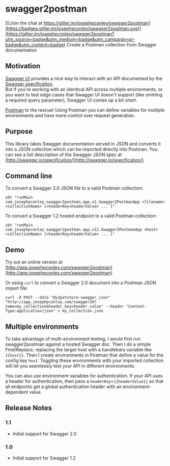 # swagger2postman

[![Join the chat at https://gitter.im/josephpconley/swagger2postman](https://badges.gitter.im/josephpconley/swagger2postman.svg)](https://gitter.im/josephpconley/swagger2postman?utm_source=badge&utm_medium=badge&utm_campaign=pr-badge&utm_content=badge)
Create a Postman collection from Swagger documentation

## Motivation

[Swagger UI](https://github.com/swagger-api/swagger-ui) provides a nice way to interact with an API documented by the [Swagger specification](https://github.com/swagger-api/swagger-spec).  
But if you're working with an identical API across multiple environments, or you want to test edge cases that Swagger UI doesn't support 
(like omitting a required query parameter), Swagger UI comes up a bit short.  

[Postman](https://www.getpostman.com/) to the rescue!  Using Postman you can define variables for multiple environments and have more control over request generation. 

## Purpose
This library takes Swagger documentation served in JSON and converts it into a JSON collection which can be imported directly into Postman.
You can see a full description of the Swagger JSON spec at [http://swagger.io/specification/](http://swagger.io/specification/)

## Command line

To convert a Swagger 2.0 JSON file to a valid Postman collection:

    sbt "runMain com.josephpconley.swagger2postman.app.v2.Swagger2PostmanApp <filename> <collectionName> [<headerKey=headerValue> ... ]"

To convert a Swagger 1.2 hosted endpoint to a valid Postman collection:

    sbt "runMain com.josephpconley.swagger2postman.app.v12.Swagger2PostmanApp <host> <collectionName> [<headerKey=headerValue> ... ]"


## Demo

Try out an online version at [http://app.josephpconley.com/swagger2postman](http://app.josephpconley.com/swagger2postman)

Or using `curl` to convert a Swagger 2.0 document into a Postman JSON import file:
    
    curl -X POST --data "@v2petstore-swagger.json" "http://app.josephpconley.com/swagger20?name=my_collection&header_key=header_value" --header "Content-Type:application/json" > my_collection.json 


## Multiple environments

To take advantage of multi-environment testing, I would first run swagger2postman against a hosted Swagger doc.
Then I do a simple Find/Replace, replacing the target host with a handlebars variable like `{{host}}`.
Then I create environments in Postman that define a value for the config key `host`.
Toggling these environments with your imported collection will let you seamlessly test your API in different environments.
 
You can also use environment variables for authentication.  If your API uses a header for authentication, then pass a `headerKey`=`{{headerValue}}`
so that all endpoints get a global authentication header with an environment-dependent value.

## Release Notes
### 1.1
- Initial support for Swagger 2.0

### 1.0
- Initial support for Swagger 1.2
